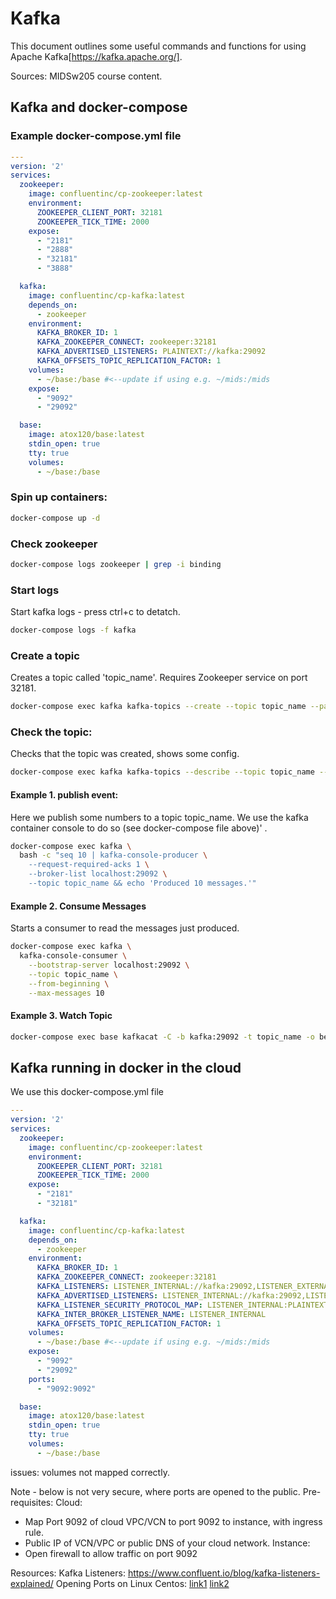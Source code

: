 # Kafka

This document outlines some useful commands and functions for using Apache Kafka[https://kafka.apache.org/]. 

Sources: MIDSw205 course content. 

## Kafka and docker-compose

### Example docker-compose.yml file


```yml
---
version: '2'
services:
  zookeeper:
    image: confluentinc/cp-zookeeper:latest
    environment:
      ZOOKEEPER_CLIENT_PORT: 32181
      ZOOKEEPER_TICK_TIME: 2000
    expose:
      - "2181"
      - "2888"
      - "32181"
      - "3888"

  kafka:
    image: confluentinc/cp-kafka:latest
    depends_on:
      - zookeeper
    environment:
      KAFKA_BROKER_ID: 1
      KAFKA_ZOOKEEPER_CONNECT: zookeeper:32181
      KAFKA_ADVERTISED_LISTENERS: PLAINTEXT://kafka:29092
      KAFKA_OFFSETS_TOPIC_REPLICATION_FACTOR: 1
    volumes:
      - ~/base:/base #<--update if using e.g. ~/mids:/mids
    expose:
      - "9092"
      - "29092"

  base:
    image: atox120/base:latest
    stdin_open: true
    tty: true
    volumes:
      - ~/base:/base      
```

### Spin up containers:

```bash
docker-compose up -d
```


### Check zookeeper

```bash
docker-compose logs zookeeper | grep -i binding
```

### Start logs

Start kafka logs  - press ctrl+c to detatch.

```bash
docker-compose logs -f kafka
```


### Create a topic

Creates a topic called 'topic_name'. Requires Zookeeper service on port 32181. 

```bash
docker-compose exec kafka kafka-topics --create --topic topic_name --partitions 1 --replication-factor 1 --if-not-exists --zookeeper zookeeper:32181
```

### Check the topic:

Checks that the topic was created, shows some config. 

```bash
docker-compose exec kafka kafka-topics --describe --topic topic_name --zookeeper zookeeper:32181
```

#### Example 1. publish event:

Here we publish some numbers to a topic topic_name. We use the kafka container console to do so (see docker-compose file above)' . 

```bash
docker-compose exec kafka \
  bash -c "seq 10 | kafka-console-producer \
    --request-required-acks 1 \
    --broker-list localhost:29092 \
    --topic topic_name && echo 'Produced 10 messages.'"
```

#### Example 2. Consume Messages

Starts a consumer to read the messages just produced. 

```bash
docker-compose exec kafka \
  kafka-console-consumer \
    --bootstrap-server localhost:29092 \
    --topic topic_name \
    --from-beginning \
    --max-messages 10
```    

#### Example 3. Watch Topic

```bash
docker-compose exec base kafkacat -C -b kafka:29092 -t topic_name -o beginning
```


## Kafka running in docker in the cloud

We use this docker-compose.yml file

```yml
---
version: '2'
services:
  zookeeper:
    image: confluentinc/cp-zookeeper:latest
    environment:
      ZOOKEEPER_CLIENT_PORT: 32181
      ZOOKEEPER_TICK_TIME: 2000
    expose:
      - "2181"
      - "32181"

  kafka:
    image: confluentinc/cp-kafka:latest
    depends_on:
      - zookeeper
    environment:
      KAFKA_BROKER_ID: 1
      KAFKA_ZOOKEEPER_CONNECT: zookeeper:32181
      KAFKA_LISTENERS: LISTENER_INTERNAL://kafka:29092,LISTENER_EXTERNAL://kafka:9092
      KAFKA_ADVERTISED_LISTENERS: LISTENER_INTERNAL://kafka:29092,LISTENER_EXTERNAL://<PUBLIC IP>:9092
      KAFKA_LISTENER_SECURITY_PROTOCOL_MAP: LISTENER_INTERNAL:PLAINTEXT,LISTENER_EXTERNAL:PLAINTEXT
      KAFKA_INTER_BROKER_LISTENER_NAME: LISTENER_INTERNAL
      KAFKA_OFFSETS_TOPIC_REPLICATION_FACTOR: 1
    volumes:
      - ~/base:/base #<--update if using e.g. ~/mids:/mids
    expose:
      - "9092"
      - "29092"
    ports:
      - "9092:9092"

  base:
    image: atox120/base:latest
    stdin_open: true
    tty: true
    volumes:
      - ~/base:/base                                       
```

issues: volumes not mapped correctly. 

Note - below is not very secure, where ports are opened to the public. 
Pre-requisites:
Cloud:
- Map Port 9092 of cloud VPC/VCN to port 9092 to instance, with ingress rule.
- Public IP of VCN/VPC or public DNS of your cloud network. 
Instance:
- Open firewall to allow traffic on port 9092

Resources: 
Kafka Listeners: https://www.confluent.io/blog/kafka-listeners-explained/
Opening Ports on Linux Centos: 
[link1](https://www.digitalocean.com/community/tutorials/how-to-set-up-a-firewall-using-firewalld-on-centos-7) [link2](https://www.golinuxcloud.com/linux-open-port/#firewalld_open_port)
